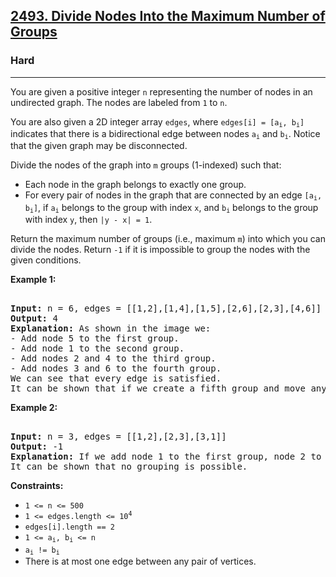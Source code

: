### <h2><a href="https://leetcode.com/problems/divide-nodes-into-the-maximum-number-of-groups/">2493. Divide Nodes Into the Maximum Number of Groups</a></h2>  
<h3>Hard</h3>  
<hr>  
<div>  
<p>You are given a positive integer <code>n</code> representing the number of nodes in an undirected graph. The nodes are labeled from <code>1</code> to <code>n</code>.</p>  

<p>You are also given a 2D integer array <code>edges</code>, where <code>edges[i] = [a<sub>i</sub>, b<sub>i</sub>]</code> indicates that there is a bidirectional edge between nodes <code>a<sub>i</sub></code> and <code>b<sub>i</sub></code>. Notice that the given graph may be disconnected.</p>  

<p>Divide the nodes of the graph into <code>m</code> groups (1-indexed) such that:</p>  
<ul>  
<li>Each node in the graph belongs to exactly one group.</li>  
<li>For every pair of nodes in the graph that are connected by an edge <code>[a<sub>i</sub>, b<sub>i</sub>]</code>, if <code>a<sub>i</sub></code> belongs to the group with index <code>x</code>, and <code>b<sub>i</sub></code> belongs to the group with index <code>y</code>, then <code>|y - x| = 1</code>.</li>  
</ul>  

<p>Return the maximum number of groups (i.e., maximum <code>m</code>) into which you can divide the nodes. Return <code>-1</code> if it is impossible to group the nodes with the given conditions.</p>  

<p><strong>Example 1:</strong></p>  
<pre>  
<strong>Input:</strong> n = 6, edges = [[1,2],[1,4],[1,5],[2,6],[2,3],[4,6]]  
<strong>Output:</strong> 4  
<strong>Explanation:</strong> As shown in the image we:  
- Add node 5 to the first group.  
- Add node 1 to the second group.  
- Add nodes 2 and 4 to the third group.  
- Add nodes 3 and 6 to the fourth group.  
We can see that every edge is satisfied.  
It can be shown that if we create a fifth group and move any node from the third or fourth group to it, at least one of the edges will not be satisfied.  
</pre>  

<p><strong>Example 2:</strong></p>  
<pre>  
<strong>Input:</strong> n = 3, edges = [[1,2],[2,3],[3,1]]  
<strong>Output:</strong> -1  
<strong>Explanation:</strong> If we add node 1 to the first group, node 2 to the second group, and node 3 to the third group to satisfy the first two edges, we can see that the third edge will not be satisfied.  
It can be shown that no grouping is possible.  
</pre>  

<p><strong>Constraints:</strong></p>  
<ul>  
<li><code>1 <= n <= 500</code></li>  
<li><code>1 <= edges.length <= 10<sup>4</sup></code></li>  
<li><code>edges[i].length == 2</code></li>  
<li><code>1 <= a<sub>i</sub>, b<sub>i</sub> <= n</code></li>  
<li><code>a<sub>i</sub> != b<sub>i</sub></code></li>  
<li>There is at most one edge between any pair of vertices.</li>  
</ul>  
</div>  
